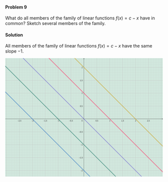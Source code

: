 <div class="alert alert-warning" role="alert">
<h4 class="alert-heading">Problem 9</h4>

What do all members of the family of linear functions $f(x) = c - x$ have in common? Sketch several members of the family.

</div>

<div class="alert alert-success" role="alert">
<h4 class="alert-heading">Solution</h4>

All members of the family of linear functions $f(x) = c - x$ have the same slope $-1$.

![](_media/graph8.png)

</div>

